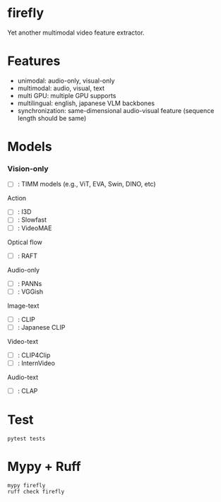 # firefly
Yet another multimodal video feature extractor.

# Features
- unimodal: audio-only, visual-only
- multimodal: audio, visual, text
- multi GPU: multiple GPU supports
- multilingual: english, japanese VLM backbones
- synchronization: same-dimensional audio-visual feature (sequence length should be same)

# Models
### Vision-only
- [ ] : TIMM models (e.g., ViT, EVA, Swin, DINO, etc)

Action
- [ ] : I3D
- [ ] : Slowfast
- [ ] : VideoMAE

Optical flow
- [ ] : RAFT

Audio-only
- [ ] : PANNs
- [ ] : VGGish

Image-text
- [ ] : CLIP
- [ ] : Japanese CLIP

Video-text
- [ ] : CLIP4Clip
- [ ] : InternVideo

Audio-text
- [ ] : CLAP

# Test
```
pytest tests
```

# Mypy + Ruff
```
mypy firefly
ruff check firefly
```